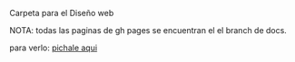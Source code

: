 Carpeta para el Diseño web

NOTA: todas las paginas de gh pages se encuentran el el branch de docs.

para verlo: [pichale aqui](https://mrdrhax.github.io/aaaaaaaaaaaaaaaa-digo-a01024998_TC2008B/Web/)